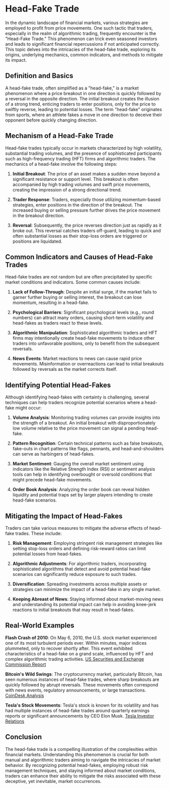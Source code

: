 # Head-Fake Trade

In the dynamic landscape of financial markets, various strategies are employed to profit from price movements. One such tactic that traders, especially in the realm of algorithmic trading, frequently encounter is the "Head-Fake Trade." This phenomenon can trick even seasoned investors and leads to significant financial repercussions if not anticipated correctly. This topic delves into the intricacies of the head-fake trade, exploring its origins, underlying mechanics, common indicators, and methods to mitigate its impact.

## Definition and Basics

A head-fake trade, often simplified as a "head-fake," is a market phenomenon where a price breakout in one direction is quickly followed by a reversal in the opposite direction. The initial breakout creates the illusion of a strong trend, enticing traders to enter positions, only for the price to swiftly reverse, leading to potential losses. The term "head-fake" originates from sports, where an athlete fakes a move in one direction to deceive their opponent before quickly changing direction.

## Mechanism of a Head-Fake Trade

Head-fake trades typically occur in markets characterized by high volatility, substantial trading volumes, and the presence of sophisticated participants such as high-frequency trading (HFT) firms and algorithmic traders. The mechanics of a head-fake involve the following steps:

1. **Initial Breakout**: The price of an asset makes a sudden move beyond a significant resistance or support level. This breakout is often accompanied by high trading volumes and swift price movements, creating the impression of a strong directional trend.

2. **Trader Response**: Traders, especially those utilizing momentum-based strategies, enter positions in the direction of the breakout. The increased buying or selling pressure further drives the price movement in the breakout direction.

3. **Reversal**: Subsequently, the price reverses direction just as rapidly as it broke out. This reversal catches traders off-guard, leading to quick and often substantial losses as their stop-loss orders are triggered or positions are liquidated.

## Common Indicators and Causes of Head-Fake Trades

Head-fake trades are not random but are often precipitated by specific market conditions and indicators. Some common causes include:

1. **Lack of Follow-Through**: Despite an initial surge, if the market fails to garner further buying or selling interest, the breakout can lose momentum, resulting in a head-fake.

2. **Psychological Barriers**: Significant psychological levels (e.g., round numbers) can attract many orders, causing short-term volatility and head-fakes as traders react to these levels.

3. **Algorithmic Manipulation**: Sophisticated algorithmic traders and HFT firms may intentionally create head-fake movements to induce other traders into unfavorable positions, only to benefit from the subsequent reversals.

4. **News Events**: Market reactions to news can cause rapid price movements. Misinformation or overreactions can lead to initial breakouts followed by reversals as the market corrects itself.

## Identifying Potential Head-Fakes

Although identifying head-fakes with certainty is challenging, several techniques can help traders recognize potential scenarios where a head-fake might occur:

1. **Volume Analysis**: Monitoring trading volumes can provide insights into the strength of a breakout. An initial breakout with disproportionately low volume relative to the price movement can signal a pending head-fake.

2. **Pattern Recognition**: Certain technical patterns such as false breakouts, fake-outs in chart patterns like flags, pennants, and head-and-shoulders can serve as harbingers of head-fakes.

3. **Market Sentiment**: Gauging the overall market sentiment using indicators like the Relative Strength Index (RSI) or sentiment analysis tools can help in identifying overbought or oversold conditions that might precede head-fake movements.

4. **Order Book Analysis**: Analyzing the order book can reveal hidden liquidity and potential traps set by larger players intending to create head-fake scenarios.

## Mitigating the Impact of Head-Fakes

Traders can take various measures to mitigate the adverse effects of head-fake trades. These include:

1. **Risk Management**: Employing stringent risk management strategies like setting stop-loss orders and defining risk-reward ratios can limit potential losses from head-fakes.

2. **Algorithmic Adjustments**: For algorithmic traders, incorporating sophisticated algorithms that detect and avoid potential head-fake scenarios can significantly reduce exposure to such trades.

3. **Diversification**: Spreading investments across multiple assets or strategies can minimize the impact of a head-fake in any single market.

4. **Keeping Abreast of News**: Staying informed about market-moving news and understanding its potential impact can help in avoiding knee-jerk reactions to initial breakouts that may result in head-fakes.

## Real-World Examples

**Flash Crash of 2010**: On May 6, 2010, the U.S. stock market experienced one of its most turbulent periods ever. Within minutes, major indices plummeted, only to recover shortly after. This event exhibited characteristics of a head-fake on a grand scale, influenced by HFT and complex algorithmic trading activities. [US Securities and Exchange Commission Report](https://www.sec.gov/news/studies/2010/marketevents-report.pdf)

**Bitcoin's Wild Swings**: The cryptocurrency market, particularly Bitcoin, has seen numerous instances of head-fake trades, where sharp breakouts are quickly followed by abrupt reversals. These movements often correspond with news events, regulatory announcements, or large transactions. [CoinDesk Analysis](https://www.coindesk.com/)

**Tesla's Stock Movements**: Tesla's stock is known for its volatility and has had multiple instances of head-fake trades around quarterly earnings reports or significant announcements by CEO Elon Musk. [Tesla Investor Relations](https://ir.tesla.com/)

## Conclusion

The head-fake trade is a compelling illustration of the complexities within financial markets. Understanding this phenomenon is crucial for both manual and algorithmic traders aiming to navigate the intricacies of market behavior. By recognizing potential head-fakes, employing robust risk management techniques, and staying informed about market conditions, traders can enhance their ability to mitigate the risks associated with these deceptive, yet inevitable, market occurrences.